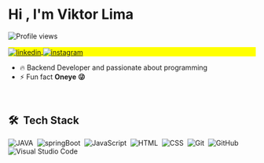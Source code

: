 <!--
<img align="right" height="590em" 
     src="https://raw.githubusercontent.com/gist/viktor-lima/ddf2ddeec887484b8b049731aa99e628/raw/0ec98a3af43adbc739b1bcbabfe5eae3c723f6ce/card.svg"/>
<img src="https://raw.githubusercontent.com/kaueMarques/kaueMarques/master/hi.gif" width="-20px">
-->
<h1 align="left">Hi , I'm Viktor Lima</h1>
<p align="left"> <img src="https://komarev.com/ghpvc/?username=viktor-lima&color=yellow" alt="Profile views" /> </p>

<p align="left" style="background:yellow">

<a href="https://www.linkedin.com/in/joão-viktor-lima-61aa45212" target="_blank">
  <img align="center" src="https://img.shields.io/badge/-viktorLima-05122A?style=flat&logo=linkedin" alt="linkedin"/>
</a>
<a href="https://www.instagram.com/viktor_llima" target="_blank">
 <img align="center" src="https://img.shields.io/badge/-viktorLima-05122A?style=flat&logo=instagram" alt="instagram"/>
</a>
<br>

</p>

- 🔥 Backend Developer and passionate about programming
- ⚡ Fun fact **Oneye 😜**

<br>

## 🛠 &nbsp;Tech Stack

![JAVA](https://img.shields.io/badge/-java-05122A?style=flat&logo=java)&nbsp;
![springBoot](https://img.shields.io/badge/-springBoot-05122A?style=flat&logo=spring-boot)&nbsp;
![JavaScript](https://img.shields.io/badge/-JavaScript-05122A?style=flat&logo=javascript)&nbsp;
![HTML](https://img.shields.io/badge/-HTML-05122A?style=flat&logo=HTML5)&nbsp;
![CSS](https://img.shields.io/badge/-CSS-05122A?style=flat&logo=CSS3&logoColor=1572B6)&nbsp;
![Git](https://img.shields.io/badge/-Git-05122A?style=flat&logo=git)&nbsp;
![GitHub](https://img.shields.io/badge/-GitHub-05122A?style=flat&logo=github)&nbsp;
![Visual Studio Code](https://img.shields.io/badge/-Visual%20Studio%20Code-05122A?style=flat&logo=visual-studio-code&logoColor=007ACC)&nbsp;

<br>

<!--
## ⚙️ &nbsp;GitHub Analytics

<p align="left">
<img width="530em" src="https://github-readme-stats.vercel.app/api?username=viktor-lima&show_icons=true&theme=vision-friendly-dark" alt="viktor's stats"/>
<img width="530em" src="https://github-readme-stats.vercel.app/api/top-langs/?username=viktor-lima&layout=compact&theme=vision-friendly-dark" alt="viktor's most languages"/>
</p>

<br><br>


## 👨🏽‍🦲 &nbsp;Social Links


<img width="500em" src="https://github-readme-twitter-gazf.vercel.app/api?id=maykbrito&layout=wide&show_reply=off&show_retweet=off" />
-->

<!--
**maykbrito/maykbrito** is a ✨ _special_ ✨ repository because its `README.md` (this file) appears on your GitHub profile.

Here are some ideas to get you started:

- 🔭 I’m currently working on ...
- 🌱 I’m currently learning ...
- 👯 I’m looking to collaborate on ...
- 🤔 I’m looking for help with ...
- 💬 Ask me about ...
- 📫 How to reach me: ...
- 😄 Pronouns: ...
- ⚡ Fun fact: ...
-->
